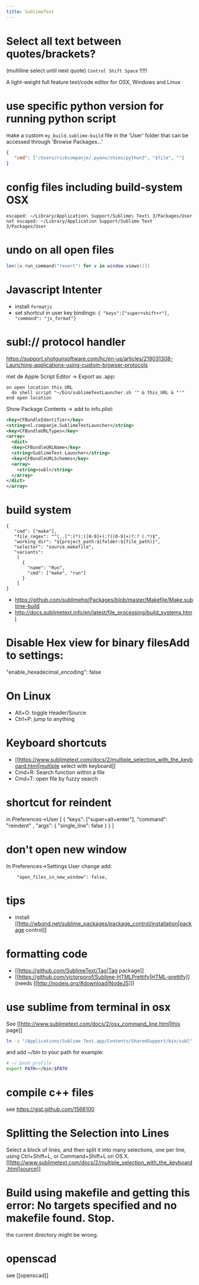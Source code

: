 ```yaml
---
title: SublimeText
---
```



# Select all text between quotes/brackets?
(multiline select until next quote)
```Control Shift Space``` !!!!!

A light-weight full feature text/code editor for OSX, Windows and Linux

# use specific python version for running python script
make a custom `my_build.sublime-build` file in the 'User' folder that can be accessed through 'Browse Packages...'
```json
{
   "cmd": ["/Users/rickcompanje/.pyenv/shims/python3", "$file", ""]
}
```

# config files including build-system OSX
```
escaped: ~/Library/Application\ Support/Sublime\ Text\ 3/Packages/User
not escaped: ~/Library/Application Support/Sublime Text 3/Packages/User
```

# undo on all open files
```lua
len([v.run_command("revert") for v in window.views()])
```

# Javascript Intenter
* install ```formatjs```
* set shortcut in user key bindings: ```{ "keys":["super+shift+r"], "command": "js_format"}```

# subl:// protocol handler
https://support.shotgunsoftware.com/hc/en-us/articles/219031308-Launching-applications-using-custom-browser-protocols

met de Apple Script Editor -> Export as .app:
```applescript
on open location this_URL
  do shell script "~/bin/sublimeTextLauncher.sh '" & this_URL & "'"
end open location
```
Show Package Contents -> add to info.plist:
```xml
<key>CFBundleIdentifier</key>
<string>nl.companje.SublimeTextLauncher</string>
<key>CFBundleURLTypes</key>
<array>
  <dict>
  <key>CFBundleURLName</key>
  <string>SublimeText Launcher</string>
  <key>CFBundleURLSchemes</key>
  <array>
    <string>subl</string>
  </array>
</dict>
</array>
```


# build system
```
{
   "cmd": ["make"],
   "file_regex": "^(..[^:]*):([0-9]+):?([0-9]+)?:? (.*)$",
   "working_dir": "${project_path:${folder:${file_path)}",
   "selector": "source.makefile",
   "variants":
    [
      {
        "name": "Run",
        "cmd": ["make", "run"]
      }
    ]
}
```
* https://github.com/sublimehq/Packages/blob/master/Makefile/Make.sublime-build
* http://docs.sublimetext.info/en/latest/file_processing/build_systems.html

# Disable Hex view for binary filesAdd to settings:
  "enable_hexadecimal_encoding": false

# On Linux
* Alt+O: toggle Header/Source
* Ctrl+P: jump to anything

# Keyboard shortcuts
* [[https://www.sublimetext.com/docs/2/multiple_selection_with_the_keyboard.html|multiple select with keyboard]]
* Cmd+R: Search function within a file
* Cmd+T: open file by fuzzy search

# shortcut for reindent
in Preferences->User
  [ 
    { "keys": ["super+alt+enter"], "command": "reindent" , "args": { "single_line": false } }
  ]
  
# don't open new window
In Preferences->Settings User change add:
```
    "open_files_in_new_window": false,
```

# tips
* install [[http://wbond.net/sublime_packages/package_control/installation|package control]]

# formatting code
* [[https://github.com/SublimeText/Tag|Tag package]]
* [[https://github.com/victorporof/Sublime-HTMLPrettify|HTML-prettify]] (needs [[http://nodejs.org/#download|NodeJS]])

# use sublime from terminal in osx
See [[http://www.sublimetext.com/docs/2/osx_command_line.html|this page]]
```bash
ln -s "/Applications/Sublime Text.app/Contents/SharedSupport/bin/subl" ~/bin/subl
```
and add ~/bin to your path for example:
```bash
# ~/.bash_profile
export PATH=~/bin:$PATH
```

# compile c++ files
see https://gist.github.com/1566100

# Splitting the Selection into Lines
Select a block of lines, and then split it into many selections, one per line, using Ctrl+Shift+L, or Command+Shift+L on OS X. [[http://www.sublimetext.com/docs/2/multiple_selection_with_the_keyboard.html|source]]

# Build using makefile and getting this error: No targets specified and no makefile found. Stop.
the current directory might be wrong.

# openscad
see [[openscad]]
